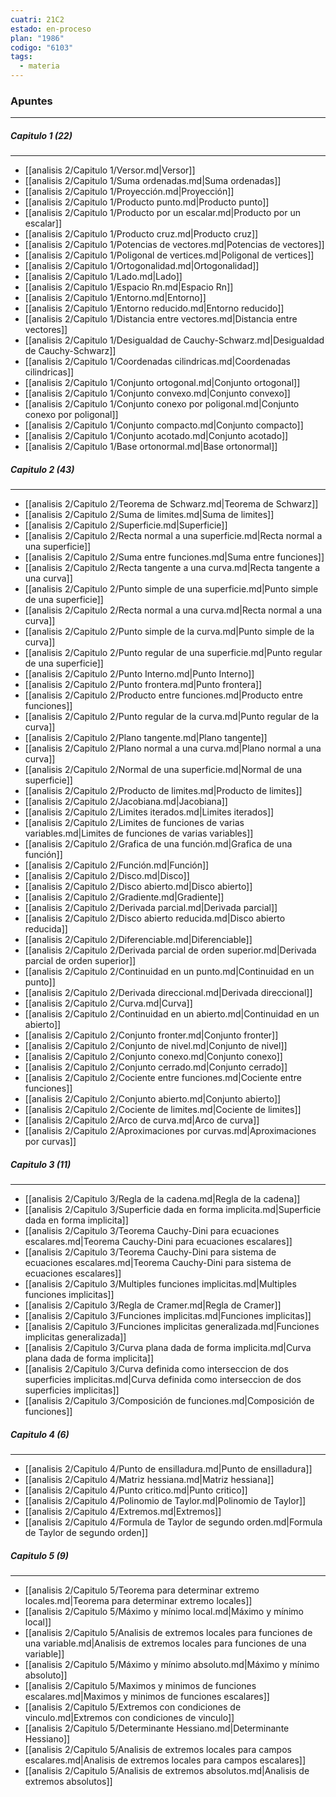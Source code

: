 ```yaml
---
cuatri: 21C2
estado: en-proceso
plan: "1986"
codigo: "6103"
tags:
  - materia
---
```

### Apuntes 
---
##### Capitulo 1 (22)
---
* [[analisis 2/Capitulo 1/Versor.md|Versor]]
* [[analisis 2/Capitulo 1/Suma ordenadas.md|Suma ordenadas]]
* [[analisis 2/Capitulo 1/Proyección.md|Proyección]]
* [[analisis 2/Capitulo 1/Producto punto.md|Producto punto]]
* [[analisis 2/Capitulo 1/Producto por un escalar.md|Producto por un escalar]]
* [[analisis 2/Capitulo 1/Producto cruz.md|Producto cruz]]
* [[analisis 2/Capitulo 1/Potencias de vectores.md|Potencias de vectores]]
* [[analisis 2/Capitulo 1/Poligonal de vertices.md|Poligonal de vertices]]
* [[analisis 2/Capitulo 1/Ortogonalidad.md|Ortogonalidad]]
* [[analisis 2/Capitulo 1/Lado.md|Lado]]
* [[analisis 2/Capitulo 1/Espacio Rn.md|Espacio Rn]]
* [[analisis 2/Capitulo 1/Entorno.md|Entorno]]
* [[analisis 2/Capitulo 1/Entorno reducido.md|Entorno reducido]]
* [[analisis 2/Capitulo 1/Distancia entre vectores.md|Distancia entre vectores]]
* [[analisis 2/Capitulo 1/Desigualdad de Cauchy-Schwarz.md|Desigualdad de Cauchy-Schwarz]]
* [[analisis 2/Capitulo 1/Coordenadas cilindricas.md|Coordenadas cilindricas]]
* [[analisis 2/Capitulo 1/Conjunto ortogonal.md|Conjunto ortogonal]]
* [[analisis 2/Capitulo 1/Conjunto convexo.md|Conjunto convexo]]
* [[analisis 2/Capitulo 1/Conjunto conexo por poligonal.md|Conjunto conexo por poligonal]]
* [[analisis 2/Capitulo 1/Conjunto compacto.md|Conjunto compacto]]
* [[analisis 2/Capitulo 1/Conjunto acotado.md|Conjunto acotado]]
* [[analisis 2/Capitulo 1/Base ortonormal.md|Base ortonormal]]

##### Capitulo 2 (43)
---
* [[analisis 2/Capitulo 2/Teorema de Schwarz.md|Teorema de Schwarz]]
* [[analisis 2/Capitulo 2/Suma de limites.md|Suma de limites]]
* [[analisis 2/Capitulo 2/Superficie.md|Superficie]]
* [[analisis 2/Capitulo 2/Recta normal a una superficie.md|Recta normal a una superficie]]
* [[analisis 2/Capitulo 2/Suma entre funciones.md|Suma entre funciones]]
* [[analisis 2/Capitulo 2/Recta tangente a una curva.md|Recta tangente a una curva]]
* [[analisis 2/Capitulo 2/Punto simple de una superficie.md|Punto simple de una superficie]]
* [[analisis 2/Capitulo 2/Recta normal a una curva.md|Recta normal a una curva]]
* [[analisis 2/Capitulo 2/Punto simple de la curva.md|Punto simple de la curva]]
* [[analisis 2/Capitulo 2/Punto regular de una superficie.md|Punto regular de una superficie]]
* [[analisis 2/Capitulo 2/Punto Interno.md|Punto Interno]]
* [[analisis 2/Capitulo 2/Punto frontera.md|Punto frontera]]
* [[analisis 2/Capitulo 2/Producto entre funciones.md|Producto entre funciones]]
* [[analisis 2/Capitulo 2/Punto regular de la curva.md|Punto regular de la curva]]
* [[analisis 2/Capitulo 2/Plano tangente.md|Plano tangente]]
* [[analisis 2/Capitulo 2/Plano normal a una curva.md|Plano normal a una curva]]
* [[analisis 2/Capitulo 2/Normal de una superficie.md|Normal de una superficie]]
* [[analisis 2/Capitulo 2/Producto de limites.md|Producto de limites]]
* [[analisis 2/Capitulo 2/Jacobiana.md|Jacobiana]]
* [[analisis 2/Capitulo 2/Limites iterados.md|Limites iterados]]
* [[analisis 2/Capitulo 2/Limites de funciones de varias variables.md|Limites de funciones de varias variables]]
* [[analisis 2/Capitulo 2/Grafica de una función.md|Grafica de una función]]
* [[analisis 2/Capitulo 2/Función.md|Función]]
* [[analisis 2/Capitulo 2/Disco.md|Disco]]
* [[analisis 2/Capitulo 2/Disco abierto.md|Disco abierto]]
* [[analisis 2/Capitulo 2/Gradiente.md|Gradiente]]
* [[analisis 2/Capitulo 2/Derivada parcial.md|Derivada parcial]]
* [[analisis 2/Capitulo 2/Disco abierto reducida.md|Disco abierto reducida]]
* [[analisis 2/Capitulo 2/Diferenciable.md|Diferenciable]]
* [[analisis 2/Capitulo 2/Derivada parcial de orden superior.md|Derivada parcial de orden superior]]
* [[analisis 2/Capitulo 2/Continuidad en un punto.md|Continuidad en un punto]]
* [[analisis 2/Capitulo 2/Derivada direccional.md|Derivada direccional]]
* [[analisis 2/Capitulo 2/Curva.md|Curva]]
* [[analisis 2/Capitulo 2/Continuidad en un abierto.md|Continuidad en un abierto]]
* [[analisis 2/Capitulo 2/Conjunto fronter.md|Conjunto fronter]]
* [[analisis 2/Capitulo 2/Conjunto de nivel.md|Conjunto de nivel]]
* [[analisis 2/Capitulo 2/Conjunto conexo.md|Conjunto conexo]]
* [[analisis 2/Capitulo 2/Conjunto cerrado.md|Conjunto cerrado]]
* [[analisis 2/Capitulo 2/Cociente entre funciones.md|Cociente entre funciones]]
* [[analisis 2/Capitulo 2/Conjunto abierto.md|Conjunto abierto]]
* [[analisis 2/Capitulo 2/Cociente de limites.md|Cociente de limites]]
* [[analisis 2/Capitulo 2/Arco de curva.md|Arco de curva]]
* [[analisis 2/Capitulo 2/Aproximaciones por curvas.md|Aproximaciones por curvas]]

##### Capitulo 3 (11)
---
* [[analisis 2/Capitulo 3/Regla de la cadena.md|Regla de la cadena]]
* [[analisis 2/Capitulo 3/Superficie dada en forma implicita.md|Superficie dada en forma implicita]]
* [[analisis 2/Capitulo 3/Teorema Cauchy-Dini para ecuaciones escalares.md|Teorema Cauchy-Dini para ecuaciones escalares]]
* [[analisis 2/Capitulo 3/Teorema Cauchy-Dini para sistema de ecuaciones escalares.md|Teorema Cauchy-Dini para sistema de ecuaciones escalares]]
* [[analisis 2/Capitulo 3/Multiples funciones implicitas.md|Multiples funciones implicitas]]
* [[analisis 2/Capitulo 3/Regla de Cramer.md|Regla de Cramer]]
* [[analisis 2/Capitulo 3/Funciones implicitas.md|Funciones implicitas]]
* [[analisis 2/Capitulo 3/Funciones implicitas generalizada.md|Funciones implicitas generalizada]]
* [[analisis 2/Capitulo 3/Curva plana dada de forma implicita.md|Curva plana dada de forma implicita]]
* [[analisis 2/Capitulo 3/Curva definida como interseccion de dos superficies implicitas.md|Curva definida como interseccion de dos superficies implicitas]]
* [[analisis 2/Capitulo 3/Composición de funciones.md|Composición de funciones]]

##### Capitulo 4 (6)
---
* [[analisis 2/Capitulo 4/Punto de ensilladura.md|Punto de ensilladura]]
* [[analisis 2/Capitulo 4/Matriz hessiana.md|Matriz hessiana]]
* [[analisis 2/Capitulo 4/Punto critico.md|Punto critico]]
* [[analisis 2/Capitulo 4/Polinomio de Taylor.md|Polinomio de Taylor]]
* [[analisis 2/Capitulo 4/Extremos.md|Extremos]]
* [[analisis 2/Capitulo 4/Formula de Taylor de segundo orden.md|Formula de Taylor de segundo orden]]

##### Capitulo 5 (9)
---
* [[analisis 2/Capitulo 5/Teorema para determinar extremo locales.md|Teorema para determinar extremo locales]]
* [[analisis 2/Capitulo 5/Máximo y mínimo local.md|Máximo y mínimo local]]
* [[analisis 2/Capitulo 5/Analisis de extremos locales para funciones de una variable.md|Analisis de extremos locales para funciones de una variable]]
* [[analisis 2/Capitulo 5/Máximo y mínimo absoluto.md|Máximo y mínimo absoluto]]
* [[analisis 2/Capitulo 5/Maximos y minimos de funciones escalares.md|Maximos y minimos de funciones escalares]]
* [[analisis 2/Capitulo 5/Extremos con condiciones de vinculo.md|Extremos con condiciones de vinculo]]
* [[analisis 2/Capitulo 5/Determinante Hessiano.md|Determinante Hessiano]]
* [[analisis 2/Capitulo 5/Analisis de extremos locales para campos escalares.md|Analisis de extremos locales para campos escalares]]
* [[analisis 2/Capitulo 5/Analisis de extremos absolutos.md|Analisis de extremos absolutos]]

